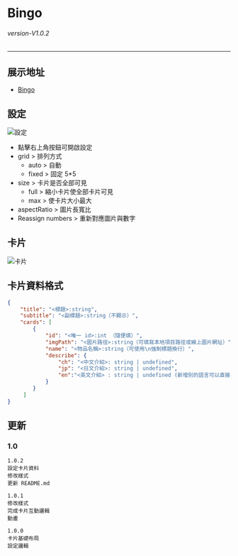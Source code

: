 # Bingo
###### *version-V1.0.2* 
---
## 展示地址
- [Bingo](https://bingo-jx.vercel.app/)

## 設定
![設定](https://i.imgur.com/mxQTtrp.png)
- 點擊右上角按鈕可開啟設定
- grid > 排列方式
  - auto > 自動
  - fixed > 固定 5*5
- size > 卡片是否全部可見
  - full > 縮小卡片使全部卡片可見
  - max > 使卡片大小最大
- aspectRatio > 圖片長寬比
- Reassign numbers > 重新對應圖片與數字

## 卡片
![卡片](https://i.imgur.com/Zj6rIzi.png)
## 卡片資料格式
``` JSON
{
    "title": "<標題>:string",
    "subtitle": "<副標題>:string（不顯示）",
    "cards": [
        {
            "id": "<唯一 id>:int （隨便填）",
            "imgPath": "<圖片路徑>:string（可填寫本地項目路徑或線上圖片網址）",
            "name": "<物品名稱>:string（可使用\n強制標題換行）",
            "describe": {
                "ch": "<中文介紹>: string | undefined",
                "jp": "<日文介紹>: string | undefined",
                "en":"<英文介紹> : string | undefined (新增別的語言可以直接新增一個鍵就好)"
            }
        }
     ]
}
```


## 更新

### 1.0
```
1.0.2
設定卡片資料
修改樣式
更新 README.md

1.0.1
修改樣式
完成卡片互動邏輯
動畫

1.0.0
卡片基礎布局
設定邏輯

```
